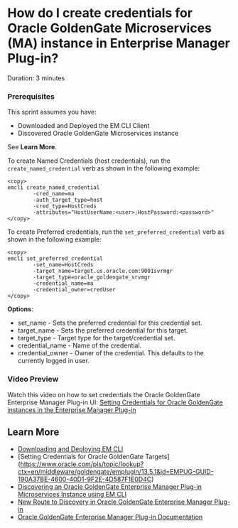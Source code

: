 # How do I create credentials for Oracle GoldenGate Microservices (MA) instance in Enterprise Manager Plug-in?
Duration: 3 minutes

### Prerequisites
This sprint assumes you have:
  * Downloaded and Deployed the EM CLI Client
  * Discovered Oracle GoldenGate Microservices instance


See **Learn More**.

To create Named Credentials (host credentials), run the `create_named_credential` verb as shown in the following example:
```  
<copy>
emcli create_named_credential
        -cred_name=ma
        -auth_target_type=host
        -cred_type=HostCreds
        -attributes="HostUserName:<user>;HostPassword:<password>"
</copy>
```   
To create Preferred credentials, run the `set_preferred_credential` verb as shown in the following example:
```  
<copy>
emcli set_preferred_credential
        -set_name=HostCreds
        -target_name=target.us.oracle.com:9001svrmgr
        -target_type=oracle_goldengate_srvmgr
        -credential_name=ma
        -credential_owner=credUser
</copy>
```   

**Options**:
* set_name - Sets the preferred credential for this credential set.
* target_name - Sets the preferred credential for this target.
* target_type - Target type for the target/credential set.
* credential_name - Name of the credential.
* credential_owner - Owner of the credential. This defaults to the currently logged in user.

### Video Preview
Watch this video on how to set credentials the Oracle GoldenGate Enterprise Manager Plug-in UI: [Setting Credentials for Oracle GoldenGate instances in the Enterprise Manager Plug-in](youtube:zFaX348_LiA)

## Learn More

* [Downloading and Deploying EM CLI ](https://docs.oracle.com/en/enterprise-manager/cloud-control/enterprise-manager-cloud-control/13.4/emcli/downloading-and-deploying-em-cli.html#GUID-5DD77C55-387D-43C3-9DC2-2245569A6AFF)
* [Setting Credentials for Oracle GoldenGate Targets] (https://www.oracle.com/pls/topic/lookup?ctx=en/middleware/goldengate/emplugin/13.5.1&id=EMPUG-GUID-190A37BE-4600-40D1-9F2E-4D587F1E0D4C)
* [Discovering an Oracle GoldenGate Enterprise Manager Plug-in Microservices Instance using EM CLI](https://docs.oracle.com/en/middleware/goldengate/emplugin/13.5.1/empug/discovering-oracle-goldengate-targets-ma-instance-emcli.html#GUID-57AA8120-69C2-4818-9021-91E5F8BFFB7C)
* [New Route to Discovery in Oracle GoldenGate Enterprise Manager Plug-in](https://blogs.oracle.com/dataintegration/post/new-route-to-discovery-in-oracle-goldengate-enterprise-manager-plug-in-134200)
* [Oracle GoldenGate Enterprise Manager Plug-in Documentation](https://docs.oracle.com/en/middleware/goldengate/emplugin/index.html)
